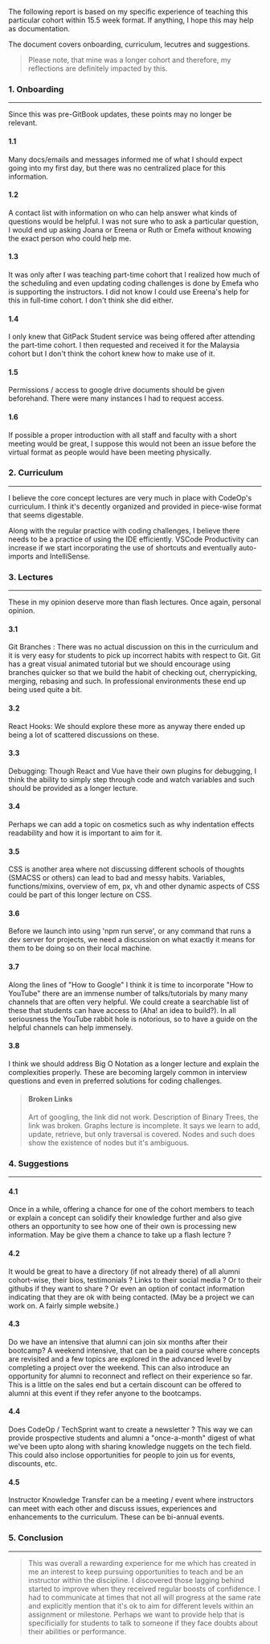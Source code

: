 The following report is based on my specific experience of teaching this particular cohort within 15.5 week format. If anything, I hope this may help as documentation. 

The document covers onboarding, curriculum, lecutres and suggestions.

> Please note, that mine was a longer cohort and therefore, my reflections are definitely impacted by this.  

### 1. Onboarding 
-----
Since this was pre-GitBook updates, these points may no longer be relevant. 

#### 1.1 
Many docs/emails and messages informed me of what I should expect going into my first day, but there was no centralized place for this information.  
   
#### 1.2 
A contact list with information on who can help answer what kinds of questions would be helpful. I was not sure who to ask a particular question, I would end up asking Joana or Ereena or Ruth or Emefa without knowing the exact person who could help me.  
#### 1.3 
It was only after I was teaching part-time cohort that I realized how much of the scheduling and even updating coding challenges is done by Emefa who is supporting the instructors. I did not know I could use Ereena's help for this in full-time cohort. I don't think she did either. 
#### 1.4 
I only knew that GitPack Student service was being offered after attending the part-time cohort. I then requested and received it for the Malaysia cohort but I don't think the cohort knew how to make use of it. 
   
#### 1.5 
Permissions / access to google drive documents should be given beforehand. There were many instances I had to request access.
 
   
#### 1.6 
If possible a proper introduction with all staff and faculty with a short meeting would be great, I suppose this would not been an issue before the virtual format as people would have been meeting physically.  
   
### 2. Curriculum
-----

I believe the core concept lectures are very much in place with CodeOp's curriculum.  I think it's decently organized and provided in piece-wise format that seems digestable.  

Along with the regular practice with coding challenges, I believe there needs to be a practice of using the IDE efficiently. VSCode Productivity can increase if we start incorporating the use of shortcuts and eventually auto-imports and IntelliSense. 

### 3. Lectures 
-----

These in my opinion deserve more than flash lectures. Once again, personal opinion.  

#### 3.1 
Git Branches : There was no actual discussion on this in the curriculum and it is very easy for students to pick up incorrect habits with respect to Git. Git has a great visual animated tutorial but we should encourage using branches quicker so that we build the habit of checking out, cherrypicking, merging, rebasing and such. In professional environments these end up being used quite a bit. 
   
#### 3.2 
React Hooks: We should explore these more as anyway there ended up being a lot of scattered discussions on these.
    
#### 3.3 
Debugging: Though React and Vue have their own plugins for debugging, I think the ability to simply step through code and watch variables and such should be provided as a longer lecture. 

#### 3.4 
Perhaps we can add a topic on cosmetics such as why indentation effects readability and how it is important to aim for it. 

#### 3.5 
CSS is another area where not discussing different schools of thoughts (SMACSS or others) can lead to bad and messy habits. Variables, functions/mixins, overview of em, px, vh and other dynamic aspects of CSS could be part of this longer lecture on CSS.

#### 3.6 
Before we launch into using 'npm run serve', or any command that runs a dev server for projects, we need a discussion on what exactly it means for them to be doing so on their local machine. 

#### 3.7 
Along the lines of "How to Google" I think it is time to incorporate "How to YouTube" there are an immense number of talks/tutorials by many many channels that are often very helpful. We could create a searchable list of these that students can have access to (Aha! an idea to build?). In all seriousness the YouTube rabbit hole is notorious, so to have a guide on the helpful channels can help immensely.

#### 3.8 
I think we should address Big O Notation as a longer lecture and explain the complexities properly. These are becoming largely common in interview questions and even in preferred solutions for coding challenges.   
  
>#### Broken Links
>Art of googling, the link did not work. 
>Description of Binary Trees, the link was broken. 
>Graphs lecture is incomplete. It says we learn to add, update, retrieve, but only traversal is covered. Nodes and such does show the existence of nodes but it's ambiguous. 

### 4. Suggestions 
---
#### 4.1 
Once in a while, offering a chance for one of the cohort members to teach or explain a concept can solidify their knowledge further and also give others an opportunity to see how one of their own is processing new information. May be give them a chance to take up a flash lecture ? 
   
#### 4.2 
It would be great to have a directory (if not already there) of all alumni cohort-wise, their bios, testimonials ? Links to their social media ? Or to their githubs if they want to share ? Or even an option of contact information indicating that they are ok with being contacted.  (May be a project we can work on. A fairly simple website.)

#### 4.3 
Do we have an intensive that alumni can join six months after their bootcamp? A weekend intensive, that can be a paid course where concepts are revisited and a few topics are explored in the advanced level by completing a project over the weekend.  This can also introduce an opportunity for alumni to reconnect and reflect on their experience so far.  This is a little on the sales end but a certain discount can be offered to alumni at this event if they refer anyone to the bootcamps.  

#### 4.4 
Does CodeOp / TechSprint want to create a newsletter ? This way we can provide prospective students and alumni a "once-a-month" digest of what we've been upto along with sharing knowledge nuggets on the tech field. This could also inclose opportunities for people to join us for events, discounts, etc.

#### 4.5 
Instructor Knowledge Transfer can be a meeting / event where instructors can meet with each other and discuss issues, experiences and enhancements to the curriculum.  These can be bi-annual events. 
   
### 5. Conclusion
---
> This was overall a rewarding experience for me which has created in me an interest to keep pursuing opportunities to teach and be an instructor within the discipline. I discovered those lagging behind started to improve when they received regular boosts of confidence. I had to communicate at times that not all will progress at the same rate and explicitly mention that it's ok to aim for different levels within an assignment or milestone. Perhaps we want to provide help that is specificially for students to talk to someone if they face doubts about their abilities or performance.


   
